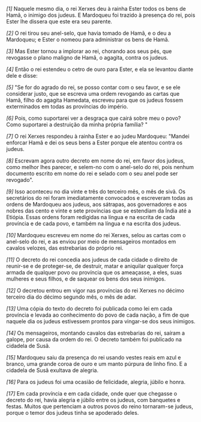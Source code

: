 *[1]* Naquele mesmo dia, o rei Xerxes deu à rainha Ester todos os bens de Hamã, o inimigo dos judeus. E Mardoqueu foi trazido à presença do rei, pois Ester lhe dissera que este era seu parente.

*[2]* O rei tirou seu anel-selo, que havia tomado de Hamã, e o deu a Mardoqueu; e Ester o nomeou para administrar os bens de Hamã.

*[3]* Mas Ester tornou a implorar ao rei, chorando aos seus pés, que revogasse o plano maligno de Hamã, o agagita, contra os judeus.

*[4]* Então o rei estendeu o cetro de ouro para Ester, e ela se levantou diante dele e disse:

*[5]* "Se for do agrado do rei, se posso contar com o seu favor, e se ele considerar justo, que se escreva uma ordem revogando as cartas que Hamã, filho do agagita Hamedata, escreveu para que os judeus fossem exterminados em todas as províncias do império.

*[6]* Pois, como suportarei ver a desgraça que cairá sobre meu o povo? Como suportarei a destruição da minha própria família? "

*[7]* O rei Xerxes respondeu à rainha Ester e ao judeu Mardoqueu: "Mandei enforcar Hamã e dei os seus bens a Ester porque ele atentou contra os judeus.

*[8]* Escrevam agora outro decreto em nome do rei, em favor dos judeus, como melhor lhes parecer, e selem-no com o anel-selo do rei, pois nenhum documento escrito em nome do rei e selado com o seu anel pode ser revogado".

*[9]* Isso aconteceu no dia vinte e três do terceiro mês, o mês de sivã. Os secretários do rei foram imediatamente convocados e escreveram todas as ordens de Mardoqueu aos judeus, aos sátrapas, aos governadores e aos nobres das cento e vinte e sete províncias que se estendiam da Índia até a Etiópia. Essas ordens foram redigidas na língua e na escrita de cada província e de cada povo, e também na língua e na escrita dos judeus.

*[10]* Mardoqueu escreveu em nome do rei Xerxes, selou as cartas com o anel-selo do rei, e as enviou por meio de mensageiros montados em cavalos velozes, das estrebarias do próprio rei.

*[11]* O decreto do rei concedia aos judeus de cada cidade o direito de reunir-se e de proteger-se, de destruir, matar e aniquilar qualquer força armada de qualquer povo ou província que os ameaçasse, a eles, suas mulheres e seus filhos, e de saquear os bens dos seus inimigos.

*[12]* O decretou entrou em vigor nas províncias do rei Xerxes no décimo terceiro dia do décimo segundo mês, o mês de adar.

*[13]* Uma cópia do texto do decreto foi publicada como lei em cada província e levada ao conhecimento do povo de cada nação, a fim de que naquele dia os judeus estivessem prontos para vingar-se dos seus inimigos.

*[14]* Os mensageiros, montando cavalos das estrebarias do rei, saíram a galope, por causa da ordem do rei. O decreto também foi publicado na cidadela de Susã.

*[15]* Mardoqueu saiu da presença do rei usando vestes reais em azul e branco, uma grande coroa de ouro e um manto púrpura de linho fino. E a cidadela de Susã exultava de alegria.

*[16]* Para os judeus foi uma ocasião de felicidade, alegria, júbilo e honra.

*[17]* Em cada província e em cada cidade, onde quer que chegasse o decreto do rei, havia alegria e júbilo entre os judeus, com banquetes e festas. Muitos que pertenciam a outros povos do reino tornaram-se judeus, porque o temor dos judeus tinha se apoderado deles.

